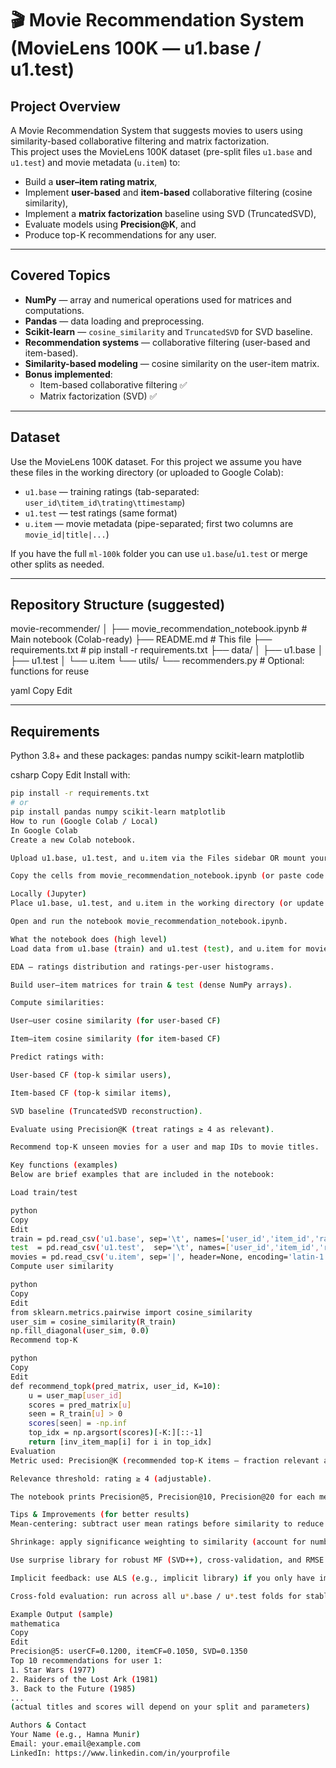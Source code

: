# 🎬 Movie Recommendation System (MovieLens 100K — u1.base / u1.test)

## Project Overview
A Movie Recommendation System that suggests movies to users using similarity-based collaborative filtering and matrix factorization.  
This project uses the MovieLens 100K dataset (pre-split files `u1.base` and `u1.test`) and movie metadata (`u.item`) to:

- Build a **user–item rating matrix**,
- Implement **user-based** and **item-based** collaborative filtering (cosine similarity),
- Implement a **matrix factorization** baseline using SVD (TruncatedSVD),
- Evaluate models using **Precision@K**, and
- Produce top-K recommendations for any user.

---

## Covered Topics
- **NumPy** — array and numerical operations used for matrices and computations.  
- **Pandas** — data loading and preprocessing.  
- **Scikit-learn** — `cosine_similarity` and `TruncatedSVD` for SVD baseline.  
- **Recommendation systems** — collaborative filtering (user-based and item-based).  
- **Similarity-based modeling** — cosine similarity on the user-item matrix.  
- **Bonus implemented**:
  - Item-based collaborative filtering ✅  
  - Matrix factorization (SVD) ✅

---

## Dataset
Use the MovieLens 100K dataset. For this project we assume you have these files in the working directory (or uploaded to Google Colab):

- `u1.base` — training ratings (tab-separated: `user_id\titem_id\trating\ttimestamp`)  
- `u1.test` — test ratings (same format)  
- `u.item` — movie metadata (pipe-separated; first two columns are `movie_id|title|...`)

If you have the full `ml-100k` folder you can use `u1.base`/`u1.test` or merge other splits as needed.

---

## Repository Structure (suggested)
movie-recommender/
│
├── movie_recommendation_notebook.ipynb # Main notebook (Colab-ready)
├── README.md # This file
├── requirements.txt # pip install -r requirements.txt
├── data/
│ ├── u1.base
│ ├── u1.test
│ └── u.item
└── utils/
└── recommenders.py # Optional: functions for reuse

yaml
Copy
Edit

---

## Requirements
Python 3.8+ and these packages:
pandas
numpy
scikit-learn
matplotlib

csharp
Copy
Edit
Install with:
```bash
pip install -r requirements.txt
# or
pip install pandas numpy scikit-learn matplotlib
How to run (Google Colab / Local)
In Google Colab
Create a new Colab notebook.

Upload u1.base, u1.test, and u.item via the Files sidebar OR mount your Google Drive and copy files into /content/.

Copy the cells from movie_recommendation_notebook.ipynb (or paste code blocks from the provided notebook) and run cells in order.

Locally (Jupyter)
Place u1.base, u1.test, and u.item in the working directory (or update paths).

Open and run the notebook movie_recommendation_notebook.ipynb.

What the notebook does (high level)
Load data from u1.base (train) and u1.test (test), and u.item for movie titles.

EDA — ratings distribution and ratings-per-user histograms.

Build user–item matrices for train & test (dense NumPy arrays).

Compute similarities:

User–user cosine similarity (for user-based CF)

Item–item cosine similarity (for item-based CF)

Predict ratings with:

User-based CF (top-k similar users),

Item-based CF (top-k similar items),

SVD baseline (TruncatedSVD reconstruction).

Evaluate using Precision@K (treat ratings ≥ 4 as relevant).

Recommend top-K unseen movies for a user and map IDs to movie titles.

Key functions (examples)
Below are brief examples that are included in the notebook:

Load train/test

python
Copy
Edit
train = pd.read_csv('u1.base', sep='\t', names=['user_id','item_id','rating','timestamp'])
test  = pd.read_csv('u1.test',  sep='\t', names=['user_id','item_id','rating','timestamp'])
movies = pd.read_csv('u.item', sep='|', header=None, encoding='latin-1')[[0,1]].rename(columns={0:'movie_id',1:'title'})
Compute user similarity

python
Copy
Edit
from sklearn.metrics.pairwise import cosine_similarity
user_sim = cosine_similarity(R_train)
np.fill_diagonal(user_sim, 0.0)
Recommend top-K

python
Copy
Edit
def recommend_topk(pred_matrix, user_id, K=10):
    u = user_map[user_id]
    scores = pred_matrix[u]
    seen = R_train[u] > 0
    scores[seen] = -np.inf
    top_idx = np.argsort(scores)[-K:][::-1]
    return [inv_item_map[i] for i in top_idx]
Evaluation
Metric used: Precision@K (recommended top-K items — fraction relevant among top K).

Relevance threshold: rating ≥ 4 (adjustable).

The notebook prints Precision@5, Precision@10, Precision@20 for each method (userCF, itemCF, SVD).

Tips & Improvements (for better results)
Mean-centering: subtract user mean ratings before similarity to reduce bias.

Shrinkage: apply significance weighting to similarity (account for number of co-rated items).

Use surprise library for robust MF (SVD++), cross-validation, and RMSE evaluation.

Implicit feedback: use ALS (e.g., implicit library) if you only have implicit interactions.

Cross-fold evaluation: run across all u*.base / u*.test folds for stable results.

Example Output (sample)
mathematica
Copy
Edit
Precision@5: userCF=0.1200, itemCF=0.1050, SVD=0.1350
Top 10 recommendations for user 1:
1. Star Wars (1977)
2. Raiders of the Lost Ark (1981)
3. Back to the Future (1985)
...
(actual titles and scores will depend on your split and parameters)

Authors & Contact
Your Name (e.g., Hamna Munir)
Email: your.email@example.com
LinkedIn: https://www.linkedin.com/in/yourprofile
